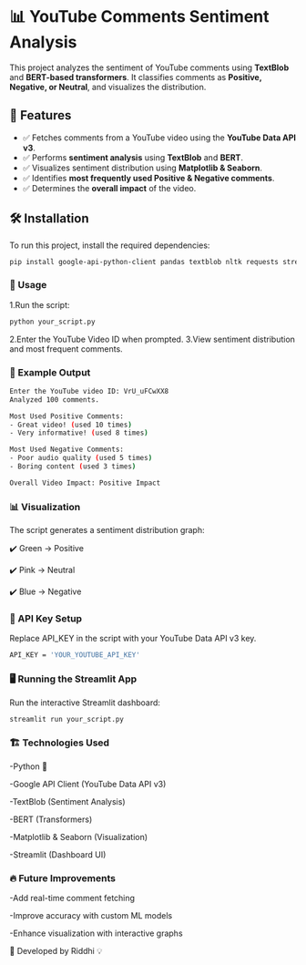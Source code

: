 # 📊 YouTube Comments Sentiment Analysis

This project analyzes the sentiment of YouTube comments using **TextBlob** and **BERT-based transformers**. It classifies comments as **Positive, Negative, or Neutral**, and visualizes the distribution.

## 🚀 Features
- ✅ Fetches comments from a YouTube video using the **YouTube Data API v3**.
- ✅ Performs **sentiment analysis** using **TextBlob** and **BERT**.
- ✅ Visualizes sentiment distribution using **Matplotlib & Seaborn**.
- ✅ Identifies **most frequently used Positive & Negative comments**.
- ✅ Determines the **overall impact** of the video.

## 🛠️ Installation

To run this project, install the required dependencies:

```bash
pip install google-api-python-client pandas textblob nltk requests streamlit pyngrok transformers
```
### 📝 Usage
1.Run the script:
``` bash
python your_script.py
```
2.Enter the YouTube Video ID when prompted.
3.View sentiment distribution and most frequent comments.

### 📌 Example Output
```bash
Enter the YouTube video ID: VrU_uFCwXX8
Analyzed 100 comments.

Most Used Positive Comments:
- Great video! (used 10 times)
- Very informative! (used 8 times)

Most Used Negative Comments:
- Poor audio quality (used 5 times)
- Boring content (used 3 times)

Overall Video Impact: Positive Impact
```
### 📊 Visualization

The script generates a sentiment distribution graph:

✔️ Green → Positive

✔️ Pink → Neutral

✔️ Blue → Negative

### 🔑 API Key Setup
Replace API_KEY in the script with your YouTube Data API v3 key.
```bash
API_KEY = 'YOUR_YOUTUBE_API_KEY'
```
### 🖥️ Running the Streamlit App
Run the interactive Streamlit dashboard:

```bash
streamlit run your_script.py
```
### 🏗️ Technologies Used

-Python 🐍

-Google API Client (YouTube Data API v3)

-TextBlob (Sentiment Analysis)

-BERT (Transformers)

-Matplotlib & Seaborn (Visualization)

-Streamlit (Dashboard UI)

### 🔥 Future Improvements

 -Add real-time comment fetching
 
 -Improve accuracy with custom ML models
 
 -Enhance visualization with interactive graphs

🎯 Developed by Riddhi 💡
